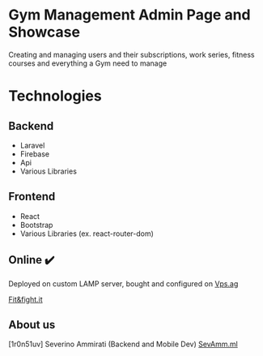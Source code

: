 # Gym Management Admin Page and Showcase

Creating and managing users and their subscriptions, work series, fitness courses and everything a Gym need to manage

# Technologies

## Backend

<ul>
  <li>Laravel</li>
   <li>Firebase</li>
   <li>Api</li>
   <li>Various Libraries</li>
  </ul>

## Frontend

<ul>
  <li>React</li>
   <li>Bootstrap</li>
   <li>Various Libraries (ex. react-router-dom)</li>
  </ul>
  
## Online :heavy_check_mark:

Deployed on custom LAMP server, bought and configured on [Vps.ag](https://vps.ag)

[Fit&fight.it](https://fitandfight.it/)





## About us
[1r0n51uv] Severino Ammirati (Backend and Mobile Dev) [SevAmm.ml](https://sevamm.ml)

